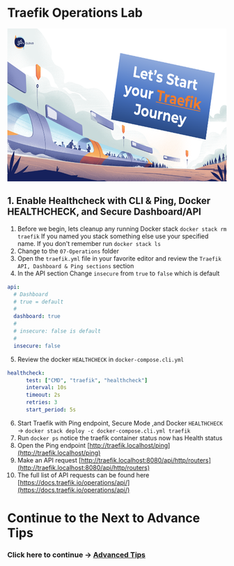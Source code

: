 # Traefik Operations Lab

<img src="../img/Traefik_training.png" alt="Traefik Logo" height="350"> 

## 1. Enable Healthcheck with CLI & Ping, Docker HEALTHCHECK, and Secure Dashboard/API
1. Before we begin, lets cleanup any running Docker stack `docker stack rm traefik` If you named you stack something else use your specified name. If you don't remember run `docker stack ls`
2. Change to the `07-Operations` folder
3. Open the `traefik.yml` file in your favorite editor and review the `Traefik API, Dashboard & Ping sections` section
4. In the API section Change `insecure` from `true` to `false` which is default

```yml
api:
  # Dashboard
  # true = default
  # 
  dashboard: true
  #
  # insecure: false is default
  #
  insecure: false
```

5. Review the docker `HEALTHCHECK` in `docker-compose.cli.yml`

```yml
healthcheck:
      test: ["CMD", "traefik", "healthcheck"]
      interval: 10s
      timeout: 2s
      retries: 3
      start_period: 5s
```

6.  Start Traefik with Ping endpoint, Secure Mode ,and Docker `HEALTHCHECK ` -> `docker stack deploy -c docker-compose.cli.yml traefik`
7.  Run `docker ps` notice the traefik container status now has Health status
8.  Open the Ping endpoint [http://traefik.localhost/ping](http://traefik.localhost/ping)
9.  Make an API request [http://traefik.localhost:8080/api/http/routers](http://traefik.localhost:8080/api/http/routers)
10. The full list of API requests can be found here [https://docs.traefik.io/operations/api/](https://docs.traefik.io/operations/api/)


# Continue to the Next to Advance Tips

### Click here to continue -> [Advanced Tips](https://github.com/56kcloud/traefik-training/blob/master/08-Advanced-Tips/traefik-advanced-tips.md)

